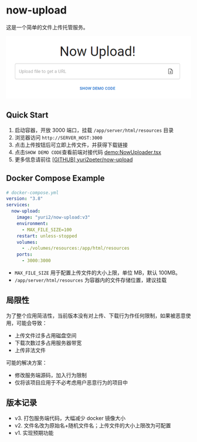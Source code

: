 # now-upload

这是一个简单的文件上传托管服务。

![app.png](https://raw.githubusercontent.com/yuri2peter/now-upload/main/docs/assets/app.png)

## Quick Start

1. 启动容器，开放 3000 端口，挂载 `/app/server/html/resources` 目录
2. 浏览器访问 `http://SERVER_HOST:3000`
3. 点击上传按钮后可立即上传文件，并获得下载链接
4. 点击`SHOW DEMO CODE`查看前端对接代码 [demo:NowUploader.tsx](https://github.com/yuri2peter/now-upload/blob/main/frontend/src/components/NowUploader.tsx)
5. 更多信息请前往 [[GITHUB] yuri2peter/now-upload](https://github.com/yuri2peter/now-upload)

## Docker Compose Example

```yml
# docker-compose.yml
version: "3.8"
services:
  now-upload:
    image: "yuri2/now-upload:v3"
    environment:
      - MAX_FILE_SIZE=100
    restart: unless-stopped
    volumes:
      - ./volumes/resources:/app/html/resources
    ports:
      - 3000:3000
```

- `MAX_FILE_SIZE` 用于配置上传文件的大小上限，单位 MB，默认 100MB。
- `/app/server/html/resources` 为容器内的文件存储位置，建议挂载

## 局限性

为了整个应用简洁性，当前版本没有对上传、下载行为作任何限制，如果被恶意使用，可能会导致：

- 上传文件过多占用磁盘空间
- 下载次数过多占用服务器带宽
- 上传非法文件

可能的解决方案：

- 修改服务端源码，加入行为限制
- 仅将该项目应用于不必考虑用户恶意行为的项目中

## 版本记录

- v3. 打包服务端代码，大幅减少 docker 镜像大小
- v2. 文件名改为原始名+随机文件名；上传文件的大小上限改为可配置
- v1. 实现预期功能
